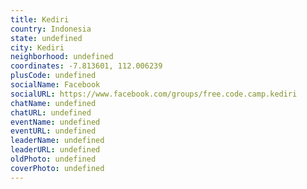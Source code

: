 ```yaml
---
title: Kediri
country: Indonesia
state: undefined
city: Kediri
neighborhood: undefined
coordinates: -7.813601, 112.006239
plusCode: undefined
socialName: Facebook
socialURL: https://www.facebook.com/groups/free.code.camp.kediri
chatName: undefined
chatURL: undefined
eventName: undefined
eventURL: undefined
leaderName: undefined
leaderURL: undefined
oldPhoto: undefined
coverPhoto: undefined
---
```

